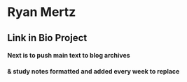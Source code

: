 # Ryan Mertz

## Link in Bio Project

#### Next is to push main text to blog archives
#### & study notes formatted and added every week to replace

